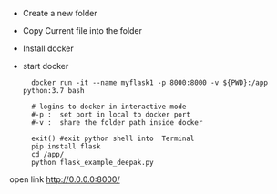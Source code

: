 - Create a new folder
- Copy Current file into the folder
- Install docker
- start docker

        docker run -it --name myflask1 -p 8000:8000 -v ${PWD}:/app python:3.7 bash 
        
        # logins to docker in interactive mode
        #-p :  set port in local to docker port
        #-v :  share the folder path inside docker
    
        exit() #exit python shell into  Terminal
        pip install flask
        cd /app/
        python flask_example_deepak.py
        
open link  http://0.0.0.0:8000/ 
